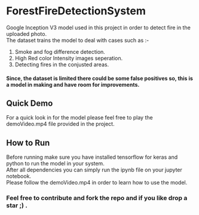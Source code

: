 # ForestFireDetectionSystem
 Google Inception V3 model used in this project in order to detect fire in the uploaded photo.  
 The dataset trains the model to deal with cases such as :-  
 1. Smoke and fog difference detection.  
 2. High Red color Intensity images seperation.  
 3. Detecting fires in the conjusted areas.  
#### Since, the dataset is limited there could be some false positives so, this is a model in making and have room for improvements.  
  
## Quick Demo
For a quick look in for the model please feel free to play the demoVideo.mp4 file provided in the project.  

## How to Run
Before running make sure you have installed tensorflow for keras and python to run the model in your system.  
After all dependencies you can simply run the ipynb file on your jupyter notebook.  
Please follow the demoVideo.mp4 in order to learn how to use the model.  
  
### Feel free to contribute and fork the repo and if you like drop a star ;) .
